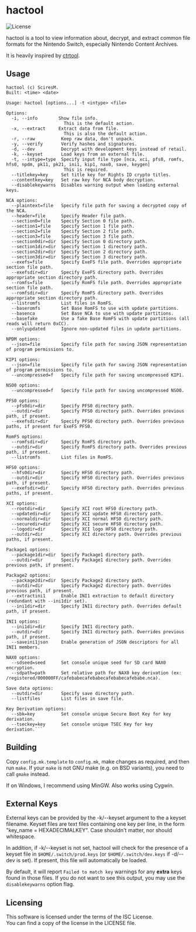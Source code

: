 # hactool

![License](https://img.shields.io/badge/license-ISC-blue.svg)

hactool is a tool to view information about, decrypt, and extract common file formats for the Nintendo Switch, especially Nintendo Content Archives.

It is heavily inspired by [ctrtool](https://github.com/profi200/Project_CTR/tree/master/ctrtool).

## Usage

```
hactool (c) SciresM.
Built: <time> <date>

Usage: hactool [options...] -t <intype> <file>

Options:
  -i, --info        Show file info.
                      This is the default action.
  -x, --extract     Extract data from file.
                      This is also the default action.
  -r, --raw          Keep raw data, don't unpack.
  -y, --verify       Verify hashes and signatures.
  -d, --dev          Decrypt with development keys instead of retail.
  -k, --keyset       Load keys from an external file.
  -t, --intype=type  Specify input file type [nca, xci, pfs0, romfs, hfs0, npdm, pk11, pk21, ini1, kip1, nax0, save, keygen]
                      This is required.
  --titlekey=key     Set title key for Rights ID crypto titles.
  --contentkey=key   Set raw key for NCA body decryption.
  --disablekeywarns  Disables warning output when loading external keys.

NCA options:
  --plaintext=file   Specify file path for saving a decrypted copy of the NCA.
  --header=file      Specify Header file path.
  --section0=file    Specify Section 0 file path.
  --section1=file    Specify Section 1 file path.
  --section2=file    Specify Section 2 file path.
  --section3=file    Specify Section 3 file path.
  --section0dir=dir  Specify Section 0 directory path.
  --section1dir=dir  Specify Section 1 directory path.
  --section2dir=dir  Specify Section 2 directory path.
  --section3dir=dir  Specify Section 3 directory path.
  --exefs=file       Specify ExeFS file path. Overrides appropriate section file path.
  --exefsdir=dir     Specify ExeFS directory path. Overrides appropriate section directory path.
  --romfs=file       Specify RomFS file path. Overrides appropriate section file path.
  --romfsdir=dir     Specify RomFS directory path. Overrides appropriate section directory path.
  --listromfs        List files in RomFS.
  --baseromfs        Set Base RomFS to use with update partitions.
  --basenca          Set Base NCA to use with update partitions.
  --basefake         Use a fake Base RomFS with update partitions (all reads will return 0xCC).
  --onlyupdated      Ignore non-updated files in update partitions.

NPDM options:
  --json=file        Specify file path for saving JSON representation of program permissions to.

KIP1 options:
  --json=file        Specify file path for saving JSON representation of program permissions to.
  --uncompressed=f   Specify file path for saving uncompressed KIP1.

NSO0 options:
  --uncompressed=f   Specify file path for saving uncompressed NSO0.

PFS0 options:
  --pfs0dir=dir      Specify PFS0 directory path.
  --outdir=dir       Specify PFS0 directory path. Overrides previous path, if present.
  --exefsdir=dir     Specify PFS0 directory path. Overrides previous paths, if present for ExeFS PFS0.

RomFS options:
  --romfsdir=dir     Specify RomFS directory path.
  --outdir=dir       Specify RomFS directory path. Overrides previous path, if present.
  --listromfs        List files in RomFS.

HFS0 options:
  --hfs0dir=dir      Specify HFS0 directory path.
  --outdir=dir       Specify HFS0 directory path. Overrides previous path, if present.
  --exefsdir=dir     Specify HFS0 directory path. Overrides previous paths, if present.

XCI options:
  --rootdir=dir      Specify XCI root HFS0 directory path.
  --updatedir=dir    Specify XCI update HFS0 directory path.
  --normaldir=dir    Specify XCI normal HFS0 directory path.
  --securedir=dir    Specify XCI secure HFS0 directory path.
  --logodir=dir      Specify XCI logo HFS0 directory path.
  --outdir=dir       Specify XCI directory path. Overrides previous paths, if present.

Package1 options:
  --package1dir=dir  Specify Package1 directory path.
  --outdir=dir       Specify Package1 directory path. Overrides previous path, if present.

Package2 options:
  --package2dir=dir  Specify Package2 directory path.
  --outdir=dir       Specify Package2 directory path. Overrides previous path, if present.
  --extractini1      Enable INI1 extraction to default directory (redundant with --ini1dir set).
  --ini1dir=dir      Specify INI1 directory path. Overrides default path, if present.

INI1 options:
  --ini1dir=dir      Specify INI1 directory path.
  --outdir=dir       Specify INI1 directory path. Overrides previous path, if present.
  --saveini1json     Enable generation of JSON descriptors for all INI1 members.

NAX0 options:
  --sdseed=seed      Set console unique seed for SD card NAX0 encryption.
  --sdpath=path      Set relative path for NAX0 key derivation (ex: /registered/000000FF/cafebabecafebabecafebabecafebabe.nca).

Save data options:
  --outdir=dir       Specify save directory path.
  --listfiles        List files in save file.

Key Derivation options:
  --sbk=key          Set console unique Secure Boot Key for key derivation.
  --tseckey=key      Set console unique TSEC Key for key derivation.```

```

## Building

Copy `config.mk.template` to `config.mk`, make changes as required, and then run `make`.
If your `make` is not GNU make (e.g. on BSD variants), you need to call `gmake` instead.

If on Windows, I recommend using MinGW.  Also works using Cygwin.

## External Keys

External keys can be provided by the -k/--keyset argument to the a keyset filename.
Keyset files are text files containing one key per line, in the form "key_name = HEXADECIMALKEY".
Case shouldn't matter, nor should whitespace.

In addition, if -k/--keyset is not set, hactool will check for the presence of a keyset file
in `$HOME/.switch/prod.keys` (or `$HOME/.switch/dev.keys` if -d/--dev is set). If present, this file
will automatically be loaded.

By default, it will report `Failed to match key` warnings for any **extra** keys found in those files.
If you do not want to see this output, you may use the `disablekeywarns` option flag.

## Licensing

This software is licensed under the terms of the ISC License.  
You can find a copy of the license in the LICENSE file.
